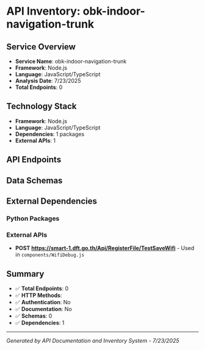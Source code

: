 # API Inventory: obk-indoor-navigation-trunk

## Service Overview

- **Service Name**: obk-indoor-navigation-trunk
- **Framework**: Node.js
- **Language**: JavaScript/TypeScript
- **Analysis Date**: 7/23/2025
- **Total Endpoints**: 0

## Technology Stack

- **Framework**: Node.js 
- **Language**: JavaScript/TypeScript
- **Dependencies**: 1 packages
- **External APIs**: 1

## API Endpoints



## Data Schemas



## External Dependencies

### Python Packages


### External APIs
- **POST https://smart-1.dft.go.th/Api/RegisterFile/TestSaveWifi** - Used in `components/WifiDebug.js`


## Summary

- ✅ **Total Endpoints**: 0
- ✅ **HTTP Methods**: 
- ✅ **Authentication**: No
- ✅ **Documentation**: No
- ✅ **Schemas**: 0
- ✅ **Dependencies**: 1

---

*Generated by API Documentation and Inventory System - 7/23/2025* 